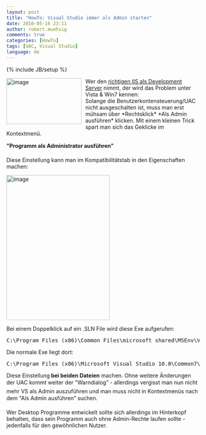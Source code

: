 ```yaml
---
layout: post
title: "HowTo: Visual Studio immer als Admin starten"
date: 2010-05-16 23:11
author: robert.muehsig
comments: true
categories: [HowTo]
tags: [UAC, Visual Studio]
language: de
---
```

{% include JB/setup %}
<p><a href="{{BASE_PATH}}/assets/wp-images-de/image972.png"><img style="border-bottom: 0px; border-left: 0px; margin: 0px 10px 0px 0px; display: inline; border-top: 0px; border-right: 0px" title="image" border="0" alt="image" align="left" src="{{BASE_PATH}}/assets/wp-images-de/image_thumb156.png" width="196" height="120" /></a> </p>  <p>Wer den <a href="{{BASE_PATH}}/2009/03/19/howto-iis7-als-development-server-im-visual-studio-2008-einrichten/">richtigen IIS als Development Server</a> nimmt, der wird das Problem unter Vista &amp; Win7 kennen:    <br /> Solange die Benutzerkontensteuerung/UAC nicht ausgeschalten ist, muss man erst mühsam über *Rechtsklick* *Als Admin ausführen* klicken. Mit einem kleinen Trick spart man sich das Geklicke im Kontextmenü.</p>  <p><strong>"Programm als Administrator ausführen”</strong></p>  <p>Diese Einstellung kann man im Kompatibilitätstab in den Eigenschaften machen:</p>  <p><a href="{{BASE_PATH}}/assets/wp-images-de/image973.png"><img style="border-bottom: 0px; border-left: 0px; display: inline; border-top: 0px; border-right: 0px" title="image" border="0" alt="image" src="{{BASE_PATH}}/assets/wp-images-de/image_thumb157.png" width="269" height="378" /></a> </p>  <p>Bei einem Doppelklick auf ein .SLN File wird diese Exe aufgerufen:</p>  <div style="padding-bottom: 0px; margin: 0px; padding-left: 0px; padding-right: 0px; display: inline; float: none; padding-top: 0px" id="scid:812469c5-0cb0-4c63-8c15-c81123a09de7:d124fd5f-85d6-4fe6-885c-902d301ac08b" class="wlWriterEditableSmartContent"><pre name="code" class="c#">C:\Program Files (x86)\Common Files\microsoft shared\MSEnv\VSLauncher.exe
</pre></div>

<p>Die normale Exe liegt dort:</p>

<div style="padding-bottom: 0px; margin: 0px; padding-left: 0px; padding-right: 0px; display: inline; float: none; padding-top: 0px" id="scid:812469c5-0cb0-4c63-8c15-c81123a09de7:d7069844-3cc5-40eb-946b-66ac71198f3d" class="wlWriterEditableSmartContent"><pre name="code" class="c#">C:\Program Files (x86)\Microsoft Visual Studio 10.0\Common7\IDE\devenv.exe</pre></div>

<p></p>

<p></p>

<p>Diese Einstellung<strong> bei beiden Dateien</strong> machen. Ohne weitere Änderungen der UAC kommt weiter der "Warndialog” - allerdings vergisst man nun nicht mehr VS als Admin auszuführen und man muss nicht in Kontextmenüs nach dem "Als Admin ausführen” suchen. </p>

<p>Wer Desktop Programme entwickelt sollte sich allerdings im Hinterkopf behalten, dass sein Programm auch ohne Admin-Rechte laufen sollte - jedenfalls für den gewöhnlichen Nutzer.</p>
